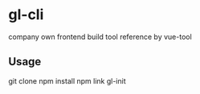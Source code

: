 # gl-cli
company own frontend build tool reference by vue-tool

## Usage
git clone 
npm install
npm link
gl-init
